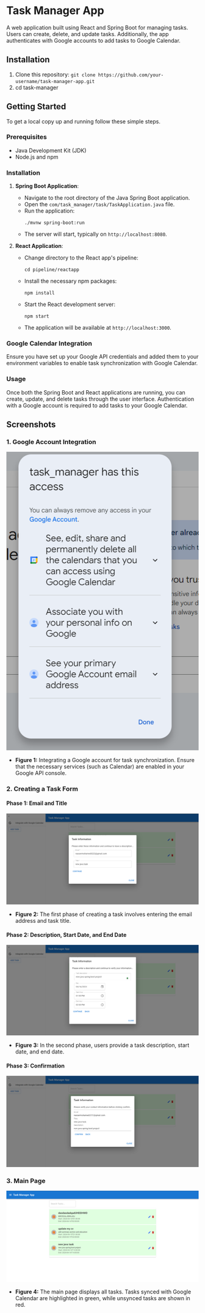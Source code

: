 # Task Manager App
A web application built using React and Spring Boot for managing tasks. Users can create, delete, and update tasks. Additionally, the app authenticates with Google accounts to add tasks to Google Calendar.

## Installation
1. Clone this repository:
   `git clone https://github.com/your-username/task-manager-app.git` 
2. cd task-manager

## Getting Started

To get a local copy up and running follow these simple steps.

### Prerequisites

- Java Development Kit (JDK)
- Node.js and npm

### Installation

1. **Spring Boot Application**:
    - Navigate to the root directory of the Java Spring Boot application.
    - Open the `com/task_manager/task/TaskApplication.java` file.
    - Run the application:
      ```
      ./mvnw spring-boot:run
      ```
    - The server will start, typically on `http://localhost:8080`.

2. **React Application**:
    - Change directory to the React app's pipeline:
      ```
      cd pipeline/reactapp
      ```
    - Install the necessary npm packages:
      ```
      npm install
      ```
    - Start the React development server:
      ```
      npm start
      ```
    - The application will be available at `http://localhost:3000`.

### Google Calendar Integration

Ensure you have set up your Google API credentials and added them to your environment variables to enable task synchronization with Google Calendar.

### Usage

Once both the Spring Boot and React applications are running, you can create, update, and delete tasks through the user interface. Authentication with a Google account is required to add tasks to your Google Calendar.

## Screenshots

### 1. Google Account Integration

![Google Account Integration](/images/google_Access.png)

- **Figure 1:** Integrating a Google account for task synchronization. Ensure that the necessary services (such as Calendar) are enabled in your Google API console.

### 2. Creating a Task Form

#### Phase 1: Email and Title

![Creating a Task - Phase 1](/images/create_task_form.png)

- **Figure 2:** The first phase of creating a task involves entering the email address and task title.

#### Phase 2: Description, Start Date, and End Date

![Creating a Task - Phase 2](/images/create_task_form_2.png)

- **Figure 3:** In the second phase, users provide a task description, start date, and end date.

#### Phase 3: Confirmation

![Confirm](/images/confirm_creation_info.png)


### 3. Main Page

![Main Page](images/added_task.png)

- **Figure 4:** The main page displays all tasks. Tasks synced with Google Calendar are highlighted in green, while unsynced tasks are shown in red.
